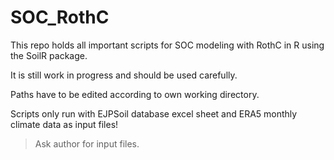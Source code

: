# SOC_RothC
This repo holds all important scripts for SOC modeling with RothC in R using the SoilR package.

It is still work in progress and should be used carefully. 

Paths have to be edited according to own working directory.

Scripts only run with EJPSoil database excel sheet and ERA5 monthly climate data as input files!
> Ask author for input files.
